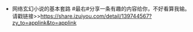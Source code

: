 - 网络玄幻小说的基本套路 #最右#分享一条有趣的内容给你，不好看算我输。请戳链接>>https://share.izuiyou.com/detail/139744567?zy_to=applink&to=applink
